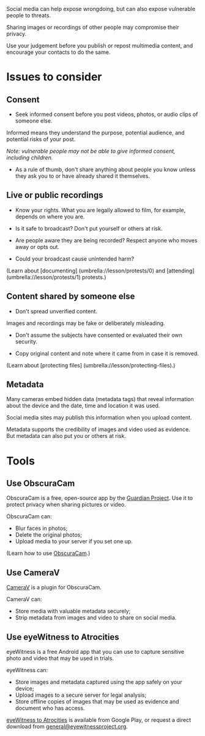 [Title]: # (Multimedia)
[Order]: # (5)

Social media can help expose wrongdoing, but can also expose vulnerable people to threats. 

Sharing images or recordings of other people may compromise their privacy. 

Use your judgement before you publish or repost multimedia content, and encourage your contacts to do the same. 

# Issues to consider

## Consent

*	Seek informed consent before you post videos, photos, or audio clips of someone else. 

Informed means they understand the purpose, potential audience, and potential risks of your post. 

*Note: vulnerable people may not be able to give informed consent, including children.* 

*	As a rule of thumb, don't share anything about people you know unless they ask you to or have already shared it themselves.

## Live or public recordings

*	Know your rights. What you are legally allowed to film, for example, depends on where you are. 

*	Is it safe to broadcast? Don't put yourself or others at risk. 

*	Are people aware they are being recorded? Respect anyone who moves away or opts out. 

*	Could your broadcast cause unintended harm? 

(Learn about [documenting] (umbrella://lesson/protests/0) and [attending] (umbrella://lesson/protests/1) protests.)

## Content shared by someone else 

*	Don't spread unverified content.

Images and recordings may be fake or deliberately misleading. 

*	Don't assume the subjects have consented or evaluated their own security.  

*	Copy original content and note where it came from in case it is removed. 

(Learn about [protecting files] (umbrella://lesson/protecting-files).)  

## Metadata

Many cameras embed hidden data (metadata tags) that reveal information about the device and the date, time and location it was used. 

Social media sites may publish this information when you upload content.

Metadata supports the credibility of images and video used as evidence. But metadata can also put you or others at risk. 

# Tools

## Use ObscuraCam

ObscuraCam is a free, open-source app by the [Guardian Project](https://guardianproject.info/). Use it to protect privacy when sharing pictures or video. 

ObscuraCam can:

*	Blur faces in photos;
*	Delete the original photos;
*	Upload media to your server if you set one up.

(Learn how to use [ObscuraCam](umbrella://tools/obscuracam).)  

## Use CameraV

[CameraV](https://guardianproject.info/apps/camerav/) is a plugin for ObscuraCam. 

CameraV can: 

*	Store media with valuable metadata securely; 
*	Strip metadata from images and video to share on social media.

## Use eyeWitness to Atrocities 

eyeWitness is a free Android app that you can use to capture sensitive photo and video that may be used in trials.

eyeWitness can:

*	Store images and metadata captured using the app safely on your device;
*	Upload images to a secure server for legal analysis;
*	Store offline copies of images that may be used as evidence and document who has access. 

[eyeWitness to Atrocities](http://www.eyewitnessproject.org/) is available from Google Play, or request a direct download from [general@eyewitnessproject.org](general@eyewitnessproject.org).
